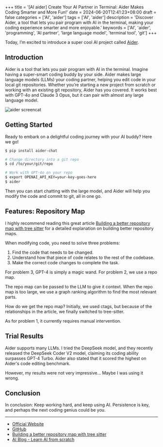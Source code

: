 +++
title = '[AI aider] Create Your AI Partner in Terminal: Aider Makes Coding Smarter and More Fun!'
date = 2024-06-20T12:41:23+08:00
draft = false
categories = ['AI', 'aider']
tags = ['AI', 'aider']
description = 'Discover Aider, a tool that lets you pair program with AI in the terminal, making your coding experience smarter and more enjoyable.'
keywords = ['AI', 'aider', 'programming', 'AI partner', 'large language model', 'terminal tool', 'git']
+++

Today, I’m excited to introduce a super cool AI project called [Aider](https://aider.chat/).

## Introduction

Aider is a tool that lets you pair program with AI in the terminal. Imagine having a super-smart coding buddy by your side. Aider makes large language models (LLMs) your coding partner, helping you edit code in your local git repositories. Whether you’re starting a new project from scratch or working with an existing git repository, Aider has you covered. It works best with GPT-4o and Claude 3 Opus, but it can pair with almost any large language model.

![aider screencat](https://aider.chat/assets/screencast.svg)

## Getting Started

Ready to embark on a delightful coding journey with your AI buddy? Here we go!

```bash
$ pip install aider-chat

# Change directory into a git repo
$ cd /to/your/git/repo

# Work with GPT-4o on your repo
$ export OPENAI_API_KEY=your-key-goes-here
$ aider
```

Then you can start chatting with the large model, and Aider will help you modify the code and commit to git, all in one go.

## Features: Repository Map

I highly recommend reading this great article [Building a better repository map with tree sitter](https://aider.chat/2023/10/22/repomap.html) for a detailed explanation on building better repository maps.

When modifying code, you need to solve three problems:

1. Find the code that needs to be changed.
2. Understand how that piece of code relates to the rest of the codebase.
3. Make the correct code changes to complete the task.

For problem 3, GPT-4 is simply a magic wand. For problem 2, we use a repo map.

The repo map can be passed to the LLM to give it context. When the repo map is too large, we use a graph ranking algorithm to find the most relevant parts.

How do we get the repo map? Initially, we used ctags, but because of the relationships in the article, we finally switched to tree-sitter.

As for problem 1, it currently requires manual intervention.

## Trial Results

Aider supports many LLMs. I tried the DeepSeek model, and they recently released the DeepSeek Coder V2 model, claiming its coding ability surpasses GPT-4 Turbo. Aider also stated that it scored the highest on Aider's code editing benchmark.

However, my results were not very impressive... Maybe I was using it wrong.

## Conclusion

In conclusion: Keep working hard, and keep using AI. Persistence is key, and perhaps the next coding genius could be you.

---

- [Official Website](https://aider.chat/)
- [GitHub](https://github.com/paul-gauthier/aider)
- [Building a better repository map with tree sitter](https://aider.chat/2023/10/22/repomap.html)
- [AI Blog - Learn AI from scratch](https://ai-blog.aihub2022.top/post/ai-aider-intro/)
<!-- - [CSDN - Learn AI from scratch](...) -->
<!-- - [Juejin - Learn AI from scratch](...) -->
<!-- - [Zhihu - Learn AI from scratch](...) -->
<!-- - [Alibaba Cloud - Learn AI from scratch](...) -->
<!-- - [Tencent Cloud - Learn AI from scratch](...) -->
